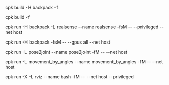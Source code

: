 cpk build -H backpack -f

cpk build -f


cpk run -H backpack -L realsense --name realsense -fsM -- --privileged --net host

cpk run -H backpack -fsM -- --gpus all --net host

cpk run -L pose2joint --name pose2joint -fM -- --net host

cpk run -L movement_by_angles --name movement_by_angles -fM -- --net host


cpk run -X -L rviz --name bash -fM -- --net host --privileged
